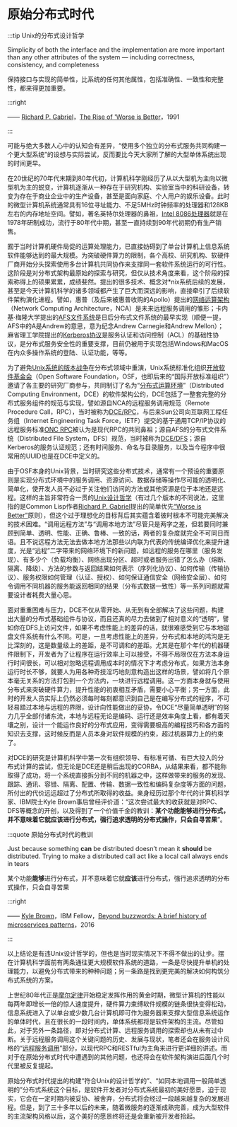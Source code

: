 # 原始分布式时代

:::tip Unix的分布式设计哲学

Simplicity of both the interface and the implementation are more important than any other attributes of the system — including correctness, consistency, and completeness

保持接口与实现的简单性，比系统的任何其他属性，包括准确性、一致性和完整性，都来得更加重要。

:::right 

—— [Richard P. Gabriel](https://en.wikipedia.org/wiki/Richard_P._Gabriel)，[The Rise of 'Worse is Better](https://en.wikipedia.org/wiki/Worse_is_better)，1991

:::

可能与绝大多数人心中的认知会有差异，“使用多个独立的分布式服务共同构建一个更大型系统”的设想与实际尝试，反而要比今天大家所了解的大型单体系统出现的时间更早。

在20世纪的70年代末期到80年代初，计算机科学刚经历了从以大型机为主向以微型机为主的蜕变，计算机逐渐从一种存在于研究机构、实验室当中的科研设备，转变为存在于商业企业中的生产设备，甚至是面向家庭、个人用户的娱乐设备。此时的微型计算机系统通常具有16位寻址能力、不足5MHz时钟频率的处理器和128KB左右的内存地址空间。譬如，著名英特尔处理器的鼻祖，[Intel 8086处理器](https://zh.wikipedia.org/zh-tw/Intel_8086)就是在1978年研制成功，流行于80年代中期，甚至一直持续到90年代初期仍有生产销售。

囿于当时计算机硬件局促的运算处理能力，已直接妨碍到了单台计算机上信息系统软件能够达到的最大规模。为突破硬件算力的限制，各个高校、研究机构、软硬件厂商开始分头探索使用多台计算机共同协作来支撑同一套软件系统运行的可行性。这阶段是对分布式架构最原始的探索与研究，但仅从技术角度来看，这个阶段的探索称得上的硕果累累，成绩斐然。提出的很多技术、概念对*nix系统后续的发展，甚至是今天计算机科学的诸多领域都产生了巨大而深远的影响，直接牵引了后续软件架构演化进程。譬如，惠普（及后来被惠普收购的Apollo）提出的[网络运算架构](https://en.wikipedia.org/wiki/Network_Computing_System)（Network Computing Architecture，NCA）是未来远程服务调用的雏形；卡内基·梅隆大学提出的[AFS文件系统](https://en.wikipedia.org/wiki/Andrew_File_System)是日后分布式文件系统的最早实现（顺便一提，AFS中的A是Andrew的意思，意为纪念Andrew Carnegie和Andrew Mellon）；麻省理工学院提出的[Kerberos协议](https://en.wikipedia.org/wiki/Kerberos_(protocol))是服务认证和访问控制（ACL）的基础性协议，是分布式服务安全性的重要支撑，目前仍被用于实现包括Windows和MacOS在内众多操作系统的登陆、认证功能，等等。

为了避免[Unix系统的版本战争](https://en.wikipedia.org/wiki/Unix_wars)在分布式领域中重演，Unix系统标准化组织[开放软件基金会](https://zh.wikipedia.org/wiki/%E9%96%8B%E6%94%BE%E8%BB%9F%E9%AB%94%E5%9F%BA%E9%87%91%E6%9C%83)（Open Software Foundation，OSF，也即后来的“国际开放标准组织”）邀请了各主要的研究厂商参与，共同制订了名为“[分布式运算环境](https://zh.wikipedia.org/wiki/%E5%88%86%E6%95%A3%E5%BC%8F%E9%81%8B%E7%AE%97%E7%92%B0%E5%A2%83)”（Distributed Computing Environment，DCE）的软件架构公约，DCE包括了一整套完整的分布式服务组件的规范与实现，譬如源自NCA的远程服务调用规范（Remote Procedure Call，RPC），当时被称为[DCE/RPC](https://zh.wikipedia.org/wiki/DCE/RPC)，与后来Sun公司向互联网工程任务组（Internet Engineering Task Force，IETF）提交的基于通用TCP/IP协议的远程服务标准[ONC RPC](https://zh.wikipedia.org/wiki/%E9%96%8B%E6%94%BE%E7%B6%B2%E8%B7%AF%E9%81%8B%E7%AE%97%E9%81%A0%E7%AB%AF%E7%A8%8B%E5%BA%8F%E5%91%BC%E5%8F%AB)被认为是现代RPC的共同鼻祖；源自AFS的分布式文件系统（Distributed File System，DFS）规范，当时被称为[DCE/DFS](https://en.wikipedia.org/wiki/DCE_Distributed_File_System)；源自Kerberos的服务认证规范；还有时间服务、命名与目录服务，以及当今程序中很常用的UUID也是在DCE中定义的。

由于OSF本身的Unix背景，当时研究这些分布式技术，通常有一个预设的重要原则是实现分布式环境中的服务调用、资源访问、数据存储等操作尽可能的透明化、简单化，使开发人员不必过于关注他们访问的方法或其他资源是位于本地还是远程。这样的主旨非常符合一贯的[Unix设计哲学](https://en.wikipedia.org/wiki/Unix_philosophy#cite_note-0)（有过几个版本的不同说法，这里指的是Common Lisp作者[Richard P. Gabriel](https://en.wikipedia.org/wiki/Richard_P._Gabriel)提出的简单优先[“Worse is Better”](https://en.wikipedia.org/wiki/KISS_principle)原则），但这个过于理想化的目标背后其实蕴含着彼时根本不可能完美解决的技术困难。“调用远程方法”与“调用本地方法”尽管只是两字之差，但若要同时兼顾到简单、透明、性能、正确、鲁棒、一致的话，两者的复杂度就完全不可同日而语。且不说远程方法无法去做本地方法那些以内联为代表的传统编译优化来提升速度，光是“远程”二字带来的网络环境下的新问题，如远程的服务在哪里（服务发现）、有多少个（负载均衡）、网络出现分区、超时或者服务出错了怎么办（熔断、隔离、降级）、方法的参数与返回结果如何表示（序列化协议）、如何传输（传输协议）、服务权限如何管理（认证、授权）、如何保证通信安全（网络安全层）、如何令调用不同机器的服务能返回相同的结果（分布式数据一致性）等一系列问题就需要设计者耗费大量心思。

面对重重困难与压力，DCE不仅从零开始、从无到有全部解决了这些问题，构建出大量的分布式基础组件与协议，而且还真的尽力去做到了相对意义的“透明”，譬如你在DFS上访问文件，如果不考虑性能上的差异的话，就很难感受到它与本地磁盘文件系统有什么不同。可是，一旦考虑性能上的差异，分布式和本地的鸿沟是无比深刻的，这是数量级上的差距，是不可调和的差距。尤其是在那个年代的机器硬件限制下，开发者为了让程序在运行效率上可以接受，不得不局限仅在方法本身运行时间很长，可以相对忽略远程调用成本时的情况下才考虑分布式，如果方法本身运行时长不够，就要人为用各种奇技淫巧地刻意构造出这样的场景，譬如将几个原本毫无关系的方法打包到一个方法内，一块进行远程调用。这一方面本身就与使用分布式来突破硬件算力，提升性能的初衷相互矛盾，需要小心平衡；另一方面，此时的开发人员实际上仍然必须每时每刻都意识到自己是在编写分布式的程序，不可轻易踏过本地与远程的界限，设计向性能做出的妥协，令DCE“尽量简单透明”的努力几乎全部付诸东流，本地与远程无论是编码、运行还是效率角度上看，都有着天壤之别，设计一个能运作良好的分布式应用，变得需要极高的编程技巧和各方面的知识去支撑，这时候反而是人员本身对软件规模的约束，超过机器算力上的约束了。

对DCE的研究是计算机科学中第一次有组织领导、有标准可循、有巨大投入的分布式计算的尝试，但无论是DCE还是稍后出现的CORBA，从结果来看，都不能称取得了成功，将一个系统直接拆分到不同的机器之中，这样做带来的服务的发现、跟踪、通讯、容错、隔离、配置、传输、数据一致性和编码复杂度等方面的问题，所付出的代价远远超过了分布式所取得的收益。亲身经历过那个年代的计算机科学家、IBM院士Kyle Brown事后曾经评价道：“这次尝试最大的收获就是对RPC、DFS等概念的开创，以及得到了一个价值千金的教训：**某个功能能够进行分布式，并不意味着它就应该进行分布式，强行追求透明的分布式操作，只会自寻苦果**”。

:::quote 原始分布式时代的教训

Just because something **can** be distributed doesn’t mean it **should** be distributed. Trying to make a distributed call act like a local call always ends in tears

某个功能**能够**进行分布式，并不意味着它就**应该**进行分布式，强行追求透明的分布式操作，只会自寻苦果

:::right 

—— [Kyle Brown](https://en.wikipedia.org/wiki/Kyle_Brown_(computer_scientist))，IBM Fellow，[Beyond buzzwords: A brief history of microservices patterns](https://developer.ibm.com/technologies/microservices/articles/cl-evolution-microservices-patterns/)，2016

:::

以上结论是有违Unix设计哲学的，但也是当时现实情况下不得不做出的让步。摆在计算机科学面前有两条通往更大规模软件系统的道路，一条是尽快提升单机的处理能力，以避免分布式带来的种种问题；另一条路是找到更完美的解决如何构筑分布式系统的方案。

上世纪80年代正是[摩尔定律](https://zh.wikipedia.org/wiki/%E6%91%A9%E5%B0%94%E5%AE%9A%E5%BE%8B)开始稳定发挥作用的黄金时期，微型计算机的性能以每两年即增长一倍的惊人速度提升，硬件算力束缚软件规模的链条很快变得松动，信息系统进入了以单台或少数几台计算机即可作为服务器来支撑大型信息系统运作的单体时代，且在很长的一段时间内，单体系统都将是软件架构的主流。尽管如此，对于另外一条路径，即对分布式计算、远程服务调用的探索却也从未有过中断。关于远程服务调用这个关键问题的历史、发展与现状，笔者还会在服务设计风格的“[远程服务调用](/architect-perspective/general-architecture/api-style/rpc.html)”部分，以现代RPC和RESTful为主角来进行更详细的讲述。而对于在原始分布式时代中遭遇到的其他问题，也还将会在软件架构演进后面几个时代里被反复提起。

原始分布式时代提出的构建“符合Unix的设计哲学的”、“如同本地调用一般简单透明的”分布式系统这个目标，是软件开发者对分布式系统最初的美好愿景，迫于现实，它会在一定时期内被妥协、被舍弃，分布式将会经过一段越来越复杂的发展进程。但是，到了三十多年以后的未来，随着微服务的逐渐成熟完善，成为大型软件的主流架构风格以后，这个美好的愿景终将还是会重新被开发者拾起。

